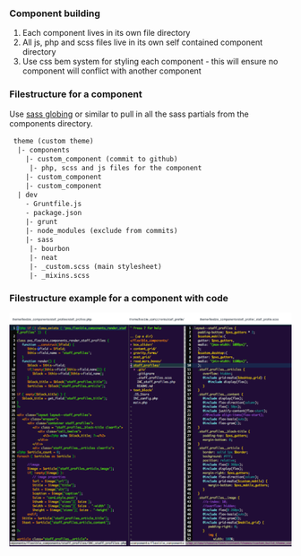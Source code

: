 
### Component building 
1. Each component lives in its own file directory 
1. All js, php and scss files live in its own self contained component directory
1. Use css bem system for styling each component - this will ensure no component will conflict with another component

### Filestructure for a component
 Use [sass globing](https://github.com/DennisBecker/grunt-sass-globbing) or similar to pull in all the sass partials from the components directory. 
```
 theme (custom theme) 
  |- components 
    |- custom_component (commit to github) 
	 |- php, scss and js files for the component 
    |- custom_component 
    |- custom_component 
  | dev  
    - Gruntfile.js  
    - package.json  
    |- grunt  
    |- node_modules (exclude from commits) 
    |- sass 
	 |- bourbon 
	 |- neat  
	 |- _custom.scss (main stylesheet)
	 |- _mixins.scss 
```

### Filestructure example for a component with code

![file structure for a single component](components.png)
